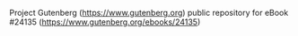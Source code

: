 Project Gutenberg (https://www.gutenberg.org) public repository for eBook #24135 (https://www.gutenberg.org/ebooks/24135)
